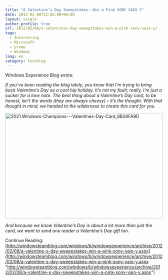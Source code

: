 ```yaml
---
title: "A Valentine’s Day Sweepstakes: Win a Pink SONY VAIO Y"
date: 2012-02-08T22:56:00+00:00
layout: single
author_profile: true
url: 2012/02/08/a-valentines-day-sweepstakes-win-a-pink-sony-vaio-y/
tags:
  - Interesting
  - Microsoft
  - promo
  - Windows
lang: en
category: techblog
---
```

Windows Experience Blog wrote:

_If you’ve been reading the blog lately, you know that I’m trying to bring back Valentine’s Day as a cool hip holiday. It’s not my fault; really, I’m just a sucker for a love note. The best thing about a Valentine’s Day card, to be honest, isn’t the words (they are always cheesy) &#8211; it’s the thought. With that thought in mind, we headed to the wilderness to create this card for you._

[<img title="2021.Windows-Champions---Valentines-Day-Card_6B26FA9D" border="0" alt="2021.Windows-Champions---Valentines-Day-Card_6B26FA9D" src="http://lh4.ggpht.com/-ggc8DEN2lGE/TzL2pdDIbmI/AAAAAAAAEmU/Eclh77UxjTU/2021.Windows-Champions---Valentines-Day-Card_6B26FA9D_thumb%25255B1%25255D.jpg?imgmax=800" width="504" height="337" />](http://lh3.ggpht.com/-sp73D2NpprM/TzL2lzt5jKI/AAAAAAAAEmM/q3OnWZRFSCQ/s1600-h/2021.Windows-Champions---Valentines-Day-Card_6B26FA9D%25255B3%25255D.jpg)

_And because we know Valentine’s Day is about a lot more than just the card, we want to send one reader a Valentine’s Day gift too._

Continue Reading: [http://windowsteamblog.com/windows/b/windowsexperience/archive/2012/02/08/a-valentine-s-day-sweepstakes-win-a-pink-sony-vaio-y.aspx](http://windowsteamblog.com/windows/b/windowsexperience/archive/2012/02/08/a-valentine-s-day-sweepstakes-win-a-pink-sony-vaio-y.aspx "http://windowsteamblog.com/windows/b/windowsexperience/archive/2012/02/08/a-valentine-s-day-sweepstakes-win-a-pink-sony-vaio-y.aspx")